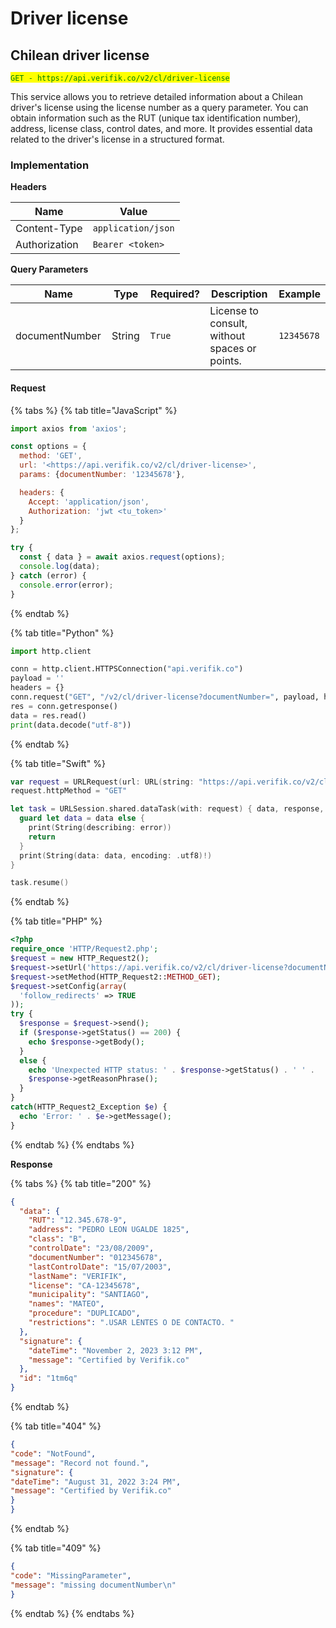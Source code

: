 # Driver license

## Chilean driver license

<mark style="color:green;">`GET - https://api.verifik.co/v2/cl/driver-license`</mark>

This service allows you to retrieve detailed information about a Chilean driver's license using the license number as a query parameter. You can obtain information such as the RUT (unique tax identification number), address, license class, control dates, and more. It provides essential data related to the driver's license in a structured format.

### Implementation

**Headers**

| Name          | Value              |
| ------------- | ------------------ |
| Content-Type  | `application/json` |
| Authorization | `Bearer <token>`   |

**Query Parameters**

<table><thead><tr><th width="188">Name</th><th width="85">Type</th><th width="108">Required?</th><th width="229">Description</th><th>Example</th></tr></thead><tbody><tr><td>documentNumber</td><td>String</td><td><code>True</code></td><td>License to consult, without spaces or points.</td><td><code>12345678</code></td></tr></tbody></table>

#### Request

{% tabs %}
{% tab title="JavaScript" %}

```javascript
import axios from 'axios';

const options = {
  method: 'GET',
  url: '<https://api.verifik.co/v2/cl/driver-license>',
  params: {documentNumber: '12345678'},

  headers: {
    Accept: 'application/json',
    Authorization: 'jwt <tu_token>'
  }
};

try {
  const { data } = await axios.request(options);
  console.log(data);
} catch (error) {
  console.error(error);
}
```

{% endtab %}

{% tab title="Python" %}

```python
import http.client

conn = http.client.HTTPSConnection("api.verifik.co")
payload = ''
headers = {}
conn.request("GET", "/v2/cl/driver-license?documentNumber=", payload, headers)
res = conn.getresponse()
data = res.read()
print(data.decode("utf-8"))
```

{% endtab %}

{% tab title="Swift" %}

```swift
var request = URLRequest(url: URL(string: "https://api.verifik.co/v2/cl/driver-license?documentNumber=")!,timeoutInterval: Double.infinity)
request.httpMethod = "GET"

let task = URLSession.shared.dataTask(with: request) { data, response, error in 
  guard let data = data else {
    print(String(describing: error))
    return
  }
  print(String(data: data, encoding: .utf8)!)
}

task.resume()

```

{% endtab %}

{% tab title="PHP" %}

```php
<?php
require_once 'HTTP/Request2.php';
$request = new HTTP_Request2();
$request->setUrl('https://api.verifik.co/v2/cl/driver-license?documentNumber=');
$request->setMethod(HTTP_Request2::METHOD_GET);
$request->setConfig(array(
  'follow_redirects' => TRUE
));
try {
  $response = $request->send();
  if ($response->getStatus() == 200) {
    echo $response->getBody();
  }
  else {
    echo 'Unexpected HTTP status: ' . $response->getStatus() . ' ' .
    $response->getReasonPhrase();
  }
}
catch(HTTP_Request2_Exception $e) {
  echo 'Error: ' . $e->getMessage();
}
```

{% endtab %}
{% endtabs %}

**Response**

{% tabs %}
{% tab title="200" %}

```json
{
  "data": {
    "RUT": "12.345.678-9",
    "address": "PEDRO LEON UGALDE 1825",
    "class": "B",
    "controlDate": "23/08/2009",
    "documentNumber": "012345678",
    "lastControlDate": "15/07/2003",
    "lastName": "VERIFIK",
    "license": "CA-12345678",
    "municipality": "SANTIAGO",
    "names": "MATEO",
    "procedure": "DUPLICADO",
    "restrictions": ".USAR LENTES O DE CONTACTO. "
  },
  "signature": {
    "dateTime": "November 2, 2023 3:12 PM",
    "message": "Certified by Verifik.co"
  },
  "id": "1tm6q"
}
```

{% endtab %}

{% tab title="404" %}

```json
{
"code": "NotFound",
"message": "Record not found.",
"signature": {
"dateTime": "August 31, 2022 3:24 PM",
"message": "Certified by Verifik.co"
}
}
```

{% endtab %}

{% tab title="409" %}

```json
{
"code": "MissingParameter",
"message": "missing documentNumber\n"
}
```

{% endtab %}
{% endtabs %}
